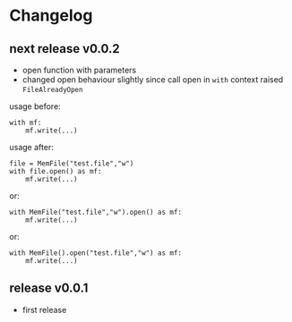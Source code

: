 
# Changelog


## next release v0.0.2

- open function with parameters
- changed open behaviour slightly since call open in `with` context
 raised `FileAlreadyOpen`

usage before:

    with mf:
        mf.write(...)
        
usage after:
    
    file = MemFile("test.file","w")
    with file.open() as mf:
        mf.write(...)

or:

    with MemFile("test.file","w").open() as mf:
        mf.write(...)

or:

    with MemFile().open("test.file","w") as mf:
        mf.write(...)



## release v0.0.1

- first release
